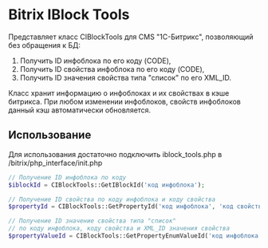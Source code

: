 Bitrix IBlock Tools
===================

Представляет класс CIBlockTools для CMS "1С-Битрикс", позволяющий без обращения к БД:

1.	Получить ID инфоблока по его коду (CODE),
2.	Получить ID свойства инфоблока по его коду (CODE),
3.	Получить ID значения свойства типа "список" по его XML_ID.

Класс хранит информацию о инфоблоках и их свойствах в кэше битрикса.
При любом изменении инфоблоков, свойств инфоблоков данный кэш автоматически обновляется.

Использование
-------------

Для использования достаточно подключить iblock_tools.php в /bitrix/php_interface/init.php

`````php
// Получение ID инфоблока по коду
$iblockId = CIBlockTools::GetIBlockId('код инфоблока');

// Получение ID свойства по коду инфоблока и коду свойства
$propertyId = CIBlockTools::GetPropertyId('код инфоблока', 'код свойства');

// Получение ID значение свойства типа "список"
// по коду инфоблока, коду свойства и XML_ID значения свойства
$propertyValueId = CIBlockTools::GetPropertyEnumValueId('код инфоблока', 'код свойства', 'XML_ID значения свойства');
`````